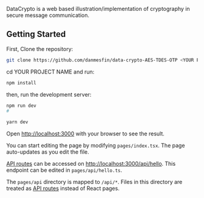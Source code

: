DataCrypto is a web based illustration/implementation of cryptography in secure message communication.

## Getting Started

First, Clone the repository:

```bash
git clone https://github.com/danmesfin/data-crypto-AES-TDES-OTP <YOUR PROJECT NAME>

```

cd YOUR PROJECT NAME and run:

```bash
npm install
```

then, run the development server:

```bash
npm run dev
#

yarn dev
```

Open [http://localhost:3000](http://localhost:3000) with your browser to see the result.

You can start editing the page by modifying `pages/index.tsx`. The page auto-updates as you edit the file.

[API routes](https://nextjs.org/docs/api-routes/introduction) can be accessed on [http://localhost:3000/api/hello](http://localhost:3000/api/hello). This endpoint can be edited in `pages/api/hello.ts`.

The `pages/api` directory is mapped to `/api/*`. Files in this directory are treated as [API routes](https://nextjs.org/docs/api-routes/introduction) instead of React pages.
